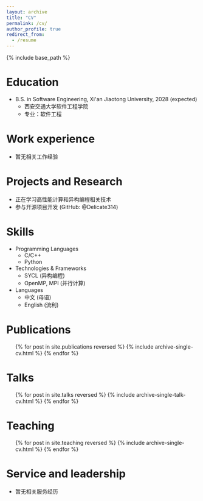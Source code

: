 ```yaml
---
layout: archive
title: "CV"
permalink: /cv/
author_profile: true
redirect_from:
  - /resume
---
```

{% include base_path %}

Education
=========

* B.S. in Software Engineering, Xi'an Jiaotong University, 2028 (expected)
  * 西安交通大学软件工程学院
  * 专业：软件工程

Work experience
===============

* 暂无相关工作经验

Projects and Research
=====================

* 正在学习高性能计算和异构编程相关技术
* 参与开源项目开发 (GitHub: @Delicate314)

Skills
======

* Programming Languages
  * C/C++
  * Python
* Technologies & Frameworks
  * SYCL (异构编程)
  * OpenMP, MPI (并行计算)
* Languages
  * 中文 (母语)
  * English (流利)

Publications
============

<ul>{% for post in site.publications reversed %}
    {% include archive-single-cv.html %}
  {% endfor %}</ul>

Talks
=====

<ul>{% for post in site.talks reversed %}
    {% include archive-single-talk-cv.html  %}
  {% endfor %}</ul>

Teaching
========

<ul>{% for post in site.teaching reversed %}
    {% include archive-single-cv.html %}
  {% endfor %}</ul>

Service and leadership
======================

* 暂无相关服务经历
